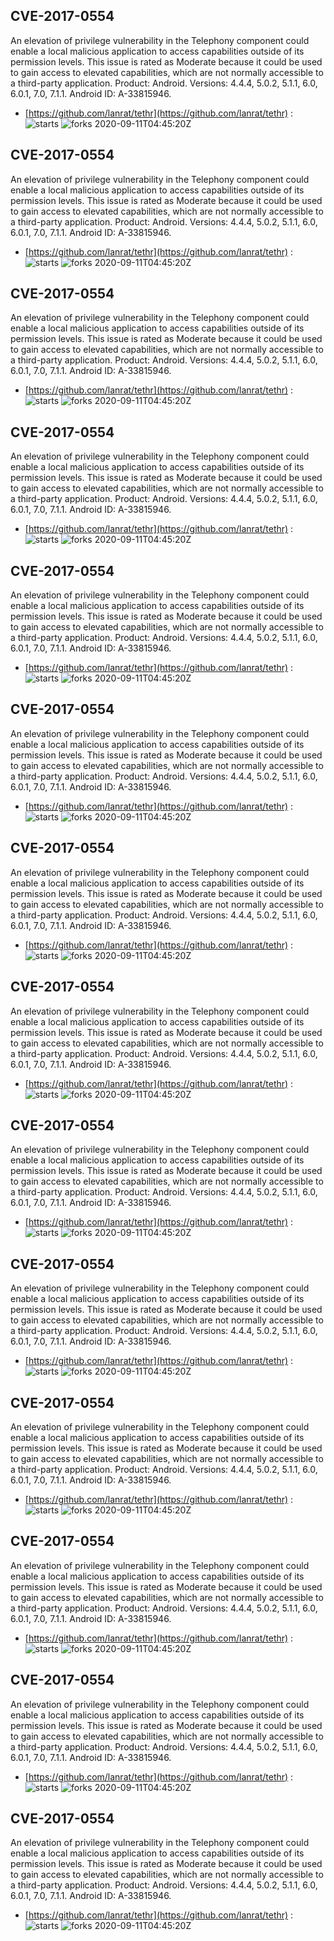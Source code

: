 ## CVE-2017-0554
 An elevation of privilege vulnerability in the Telephony component could enable a local malicious application to access capabilities outside of its permission levels. This issue is rated as Moderate because it could be used to gain access to elevated capabilities, which are not normally accessible to a third-party application. Product: Android. Versions: 4.4.4, 5.0.2, 5.1.1, 6.0, 6.0.1, 7.0, 7.1.1. Android ID: A-33815946.

- [https://github.com/lanrat/tethr](https://github.com/lanrat/tethr) :  
![starts](https://img.shields.io/github/stars/lanrat/tethr.svg) 
![forks](https://img.shields.io/github/forks/lanrat/tethr.svg) 
2020-09-11T04:45:20Z

## CVE-2017-0554
 An elevation of privilege vulnerability in the Telephony component could enable a local malicious application to access capabilities outside of its permission levels. This issue is rated as Moderate because it could be used to gain access to elevated capabilities, which are not normally accessible to a third-party application. Product: Android. Versions: 4.4.4, 5.0.2, 5.1.1, 6.0, 6.0.1, 7.0, 7.1.1. Android ID: A-33815946.

- [https://github.com/lanrat/tethr](https://github.com/lanrat/tethr) :  
![starts](https://img.shields.io/github/stars/lanrat/tethr.svg) 
![forks](https://img.shields.io/github/forks/lanrat/tethr.svg) 
2020-09-11T04:45:20Z

## CVE-2017-0554
 An elevation of privilege vulnerability in the Telephony component could enable a local malicious application to access capabilities outside of its permission levels. This issue is rated as Moderate because it could be used to gain access to elevated capabilities, which are not normally accessible to a third-party application. Product: Android. Versions: 4.4.4, 5.0.2, 5.1.1, 6.0, 6.0.1, 7.0, 7.1.1. Android ID: A-33815946.

- [https://github.com/lanrat/tethr](https://github.com/lanrat/tethr) :  
![starts](https://img.shields.io/github/stars/lanrat/tethr.svg) 
![forks](https://img.shields.io/github/forks/lanrat/tethr.svg) 
2020-09-11T04:45:20Z

## CVE-2017-0554
 An elevation of privilege vulnerability in the Telephony component could enable a local malicious application to access capabilities outside of its permission levels. This issue is rated as Moderate because it could be used to gain access to elevated capabilities, which are not normally accessible to a third-party application. Product: Android. Versions: 4.4.4, 5.0.2, 5.1.1, 6.0, 6.0.1, 7.0, 7.1.1. Android ID: A-33815946.

- [https://github.com/lanrat/tethr](https://github.com/lanrat/tethr) :  
![starts](https://img.shields.io/github/stars/lanrat/tethr.svg) 
![forks](https://img.shields.io/github/forks/lanrat/tethr.svg) 
2020-09-11T04:45:20Z

## CVE-2017-0554
 An elevation of privilege vulnerability in the Telephony component could enable a local malicious application to access capabilities outside of its permission levels. This issue is rated as Moderate because it could be used to gain access to elevated capabilities, which are not normally accessible to a third-party application. Product: Android. Versions: 4.4.4, 5.0.2, 5.1.1, 6.0, 6.0.1, 7.0, 7.1.1. Android ID: A-33815946.

- [https://github.com/lanrat/tethr](https://github.com/lanrat/tethr) :  
![starts](https://img.shields.io/github/stars/lanrat/tethr.svg) 
![forks](https://img.shields.io/github/forks/lanrat/tethr.svg) 
2020-09-11T04:45:20Z

## CVE-2017-0554
 An elevation of privilege vulnerability in the Telephony component could enable a local malicious application to access capabilities outside of its permission levels. This issue is rated as Moderate because it could be used to gain access to elevated capabilities, which are not normally accessible to a third-party application. Product: Android. Versions: 4.4.4, 5.0.2, 5.1.1, 6.0, 6.0.1, 7.0, 7.1.1. Android ID: A-33815946.

- [https://github.com/lanrat/tethr](https://github.com/lanrat/tethr) :  
![starts](https://img.shields.io/github/stars/lanrat/tethr.svg) 
![forks](https://img.shields.io/github/forks/lanrat/tethr.svg) 
2020-09-11T04:45:20Z

## CVE-2017-0554
 An elevation of privilege vulnerability in the Telephony component could enable a local malicious application to access capabilities outside of its permission levels. This issue is rated as Moderate because it could be used to gain access to elevated capabilities, which are not normally accessible to a third-party application. Product: Android. Versions: 4.4.4, 5.0.2, 5.1.1, 6.0, 6.0.1, 7.0, 7.1.1. Android ID: A-33815946.

- [https://github.com/lanrat/tethr](https://github.com/lanrat/tethr) :  
![starts](https://img.shields.io/github/stars/lanrat/tethr.svg) 
![forks](https://img.shields.io/github/forks/lanrat/tethr.svg) 
2020-09-11T04:45:20Z

## CVE-2017-0554
 An elevation of privilege vulnerability in the Telephony component could enable a local malicious application to access capabilities outside of its permission levels. This issue is rated as Moderate because it could be used to gain access to elevated capabilities, which are not normally accessible to a third-party application. Product: Android. Versions: 4.4.4, 5.0.2, 5.1.1, 6.0, 6.0.1, 7.0, 7.1.1. Android ID: A-33815946.

- [https://github.com/lanrat/tethr](https://github.com/lanrat/tethr) :  
![starts](https://img.shields.io/github/stars/lanrat/tethr.svg) 
![forks](https://img.shields.io/github/forks/lanrat/tethr.svg) 
2020-09-11T04:45:20Z

## CVE-2017-0554
 An elevation of privilege vulnerability in the Telephony component could enable a local malicious application to access capabilities outside of its permission levels. This issue is rated as Moderate because it could be used to gain access to elevated capabilities, which are not normally accessible to a third-party application. Product: Android. Versions: 4.4.4, 5.0.2, 5.1.1, 6.0, 6.0.1, 7.0, 7.1.1. Android ID: A-33815946.

- [https://github.com/lanrat/tethr](https://github.com/lanrat/tethr) :  
![starts](https://img.shields.io/github/stars/lanrat/tethr.svg) 
![forks](https://img.shields.io/github/forks/lanrat/tethr.svg) 
2020-09-11T04:45:20Z

## CVE-2017-0554
 An elevation of privilege vulnerability in the Telephony component could enable a local malicious application to access capabilities outside of its permission levels. This issue is rated as Moderate because it could be used to gain access to elevated capabilities, which are not normally accessible to a third-party application. Product: Android. Versions: 4.4.4, 5.0.2, 5.1.1, 6.0, 6.0.1, 7.0, 7.1.1. Android ID: A-33815946.

- [https://github.com/lanrat/tethr](https://github.com/lanrat/tethr) :  
![starts](https://img.shields.io/github/stars/lanrat/tethr.svg) 
![forks](https://img.shields.io/github/forks/lanrat/tethr.svg) 
2020-09-11T04:45:20Z

## CVE-2017-0554
 An elevation of privilege vulnerability in the Telephony component could enable a local malicious application to access capabilities outside of its permission levels. This issue is rated as Moderate because it could be used to gain access to elevated capabilities, which are not normally accessible to a third-party application. Product: Android. Versions: 4.4.4, 5.0.2, 5.1.1, 6.0, 6.0.1, 7.0, 7.1.1. Android ID: A-33815946.

- [https://github.com/lanrat/tethr](https://github.com/lanrat/tethr) :  
![starts](https://img.shields.io/github/stars/lanrat/tethr.svg) 
![forks](https://img.shields.io/github/forks/lanrat/tethr.svg) 
2020-09-11T04:45:20Z

## CVE-2017-0554
 An elevation of privilege vulnerability in the Telephony component could enable a local malicious application to access capabilities outside of its permission levels. This issue is rated as Moderate because it could be used to gain access to elevated capabilities, which are not normally accessible to a third-party application. Product: Android. Versions: 4.4.4, 5.0.2, 5.1.1, 6.0, 6.0.1, 7.0, 7.1.1. Android ID: A-33815946.

- [https://github.com/lanrat/tethr](https://github.com/lanrat/tethr) :  
![starts](https://img.shields.io/github/stars/lanrat/tethr.svg) 
![forks](https://img.shields.io/github/forks/lanrat/tethr.svg) 
2020-09-11T04:45:20Z

## CVE-2017-0554
 An elevation of privilege vulnerability in the Telephony component could enable a local malicious application to access capabilities outside of its permission levels. This issue is rated as Moderate because it could be used to gain access to elevated capabilities, which are not normally accessible to a third-party application. Product: Android. Versions: 4.4.4, 5.0.2, 5.1.1, 6.0, 6.0.1, 7.0, 7.1.1. Android ID: A-33815946.

- [https://github.com/lanrat/tethr](https://github.com/lanrat/tethr) :  
![starts](https://img.shields.io/github/stars/lanrat/tethr.svg) 
![forks](https://img.shields.io/github/forks/lanrat/tethr.svg) 
2020-09-11T04:45:20Z

## CVE-2017-0554
 An elevation of privilege vulnerability in the Telephony component could enable a local malicious application to access capabilities outside of its permission levels. This issue is rated as Moderate because it could be used to gain access to elevated capabilities, which are not normally accessible to a third-party application. Product: Android. Versions: 4.4.4, 5.0.2, 5.1.1, 6.0, 6.0.1, 7.0, 7.1.1. Android ID: A-33815946.

- [https://github.com/lanrat/tethr](https://github.com/lanrat/tethr) :  
![starts](https://img.shields.io/github/stars/lanrat/tethr.svg) 
![forks](https://img.shields.io/github/forks/lanrat/tethr.svg) 
2020-09-11T04:45:20Z

